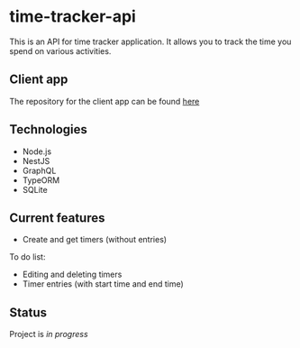 # time-tracker-api

This is an API for time tracker application. It allows you to track the time you spend on various activities.

## Client app
The repository for the client app can be found [here](https://github.com/BSkura98/TimeTracker)

## Technologies
* Node.js
* NestJS
* GraphQL
* TypeORM
* SQLite

## Current features

- Create and get timers (without entries)

To do list:
* Editing and deleting timers
* Timer entries (with start time and end time)

## Status

Project is _in progress_
